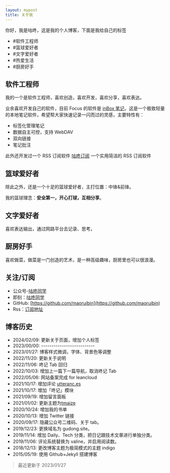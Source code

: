 ```yaml
---
layout: mypost
title: 关于我
---
```


你好，我是咕咚，这是我的个人博客，下面是我给自己的标签
- #软件工程师
- #篮球爱好者
- #文字爱好者
- #热爱生活 
- #厨房好手

## 软件工程师
我的一个是软件工程师，喜欢创造，喜欢开发，喜欢分享，喜欢表达。

业余喜欢开发自己的软件，目前 Focus 的软件是 [inBox 笔记](https://doc.gudong.site/inbox/)，这是一个极致轻量的本地笔记软件，希望帮大家快速记录一闪而过的灵感，主要特性有：
- 标签化管理笔记
- 数据自主可控，支持 WebDAV
- 双向链接
- 笔记批注

此外还开发过一个 RSS 订阅软件 [咕咚订阅](https://doc.gudong.site/rssplus/) 一个实用简洁的 RSS 订阅软件

## 篮球爱好者
除此之外，还是一个十足的篮球爱好者，主打位置：中锋&前锋。

我的篮球理念：**安全第一，开心打球，互相分享**。

## 文字爱好者
喜欢表达输出，通过网路平台去记录、思考。

## 厨房好手
喜欢做菜，做菜是一门创造的艺术，是一种高级趣味，厨房里也可以很浪漫。

## 关注/订阅
- 公众号-[咕咚同学](https://gitee.com/maoruibin/img/raw/master/2021/01/12/_export1610434130245.jpg.png)
- 即刻：[咕咚同学](https://okjk.co/l8IUzO)
- GitHub: [https://github.com/maoruibin](https://github.com/maoruibin)
- Rss：[订阅地址](https://gudong.site/static/xml/rss.xml)

## 博客历史
- 2024/02/09: 更新关于页面，增加个人标签
- 2023/00/00: --------------------------
- 2023/01/27: 博客样式微调，字体、背景色等调整
- 2022/11/20: 更新关于说明
- 2022/11/06: 咚记 Tab 回归 
- 2022/10/03: 增加上一篇下一篇导航，取消咚记 Tab 
- 2022/05/06: 网站备案完成 for leancloud
- 2021/10/17: 增加评论 [utteranc.es](https://utteranc.es)
- 2021/10/17: 增加「咚记」模块
- 2021/09/19: 增加留言面板
- 2021/01/02: 更新主题为[tmaize](https://github.com/TMaize/tmaize-blog)
- 2020/10/24: 增加我的书单
- 2020/10/13: 增加 Twitter 链接
- 2020/09/17: 隐藏公众号二维码、关于 tab。
- 2019/12/23: 更换域名为 gudong.site。
- 2019/11/14: 增加 Daily、Tech 分类，把日记跟技术文章进行单独分类。
- 2019/11/06: 评论系统替换为 valine，并启用阅读数。
- 2018/12/13: 更改博客主题为极简模式的主题 indigo
- 2015/05/19: 使用 Github+Jekyll 搭建博客

> 最近更新于 2023/01/27
